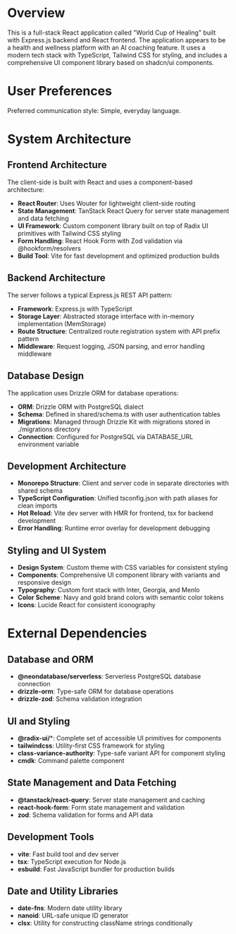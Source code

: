 # Overview

This is a full-stack React application called "World Cup of Healing" built with Express.js backend and React frontend. The application appears to be a health and wellness platform with an AI coaching feature. It uses a modern tech stack with TypeScript, Tailwind CSS for styling, and includes a comprehensive UI component library based on shadcn/ui components.

# User Preferences

Preferred communication style: Simple, everyday language.

# System Architecture

## Frontend Architecture
The client-side is built with React and uses a component-based architecture:
- **React Router**: Uses Wouter for lightweight client-side routing
- **State Management**: TanStack React Query for server state management and data fetching
- **UI Framework**: Custom component library built on top of Radix UI primitives with Tailwind CSS styling
- **Form Handling**: React Hook Form with Zod validation via @hookform/resolvers
- **Build Tool**: Vite for fast development and optimized production builds

## Backend Architecture
The server follows a typical Express.js REST API pattern:
- **Framework**: Express.js with TypeScript
- **Storage Layer**: Abstracted storage interface with in-memory implementation (MemStorage)
- **Route Structure**: Centralized route registration system with API prefix pattern
- **Middleware**: Request logging, JSON parsing, and error handling middleware

## Database Design
The application uses Drizzle ORM for database operations:
- **ORM**: Drizzle ORM with PostgreSQL dialect
- **Schema**: Defined in shared/schema.ts with user authentication tables
- **Migrations**: Managed through Drizzle Kit with migrations stored in ./migrations directory
- **Connection**: Configured for PostgreSQL via DATABASE_URL environment variable

## Development Architecture
- **Monorepo Structure**: Client and server code in separate directories with shared schema
- **TypeScript Configuration**: Unified tsconfig.json with path aliases for clean imports
- **Hot Reload**: Vite dev server with HMR for frontend, tsx for backend development
- **Error Handling**: Runtime error overlay for development debugging

## Styling and UI System
- **Design System**: Custom theme with CSS variables for consistent styling
- **Components**: Comprehensive UI component library with variants and responsive design
- **Typography**: Custom font stack with Inter, Georgia, and Menlo
- **Color Scheme**: Navy and gold brand colors with semantic color tokens
- **Icons**: Lucide React for consistent iconography

# External Dependencies

## Database and ORM
- **@neondatabase/serverless**: Serverless PostgreSQL database connection
- **drizzle-orm**: Type-safe ORM for database operations
- **drizzle-zod**: Schema validation integration

## UI and Styling
- **@radix-ui/***: Complete set of accessible UI primitives for components
- **tailwindcss**: Utility-first CSS framework for styling
- **class-variance-authority**: Type-safe variant API for component styling
- **cmdk**: Command palette component

## State Management and Data Fetching
- **@tanstack/react-query**: Server state management and caching
- **react-hook-form**: Form state management and validation
- **zod**: Schema validation for forms and API data

## Development Tools
- **vite**: Fast build tool and dev server
- **tsx**: TypeScript execution for Node.js
- **esbuild**: Fast JavaScript bundler for production builds

## Date and Utility Libraries
- **date-fns**: Modern date utility library
- **nanoid**: URL-safe unique ID generator
- **clsx**: Utility for constructing className strings conditionally